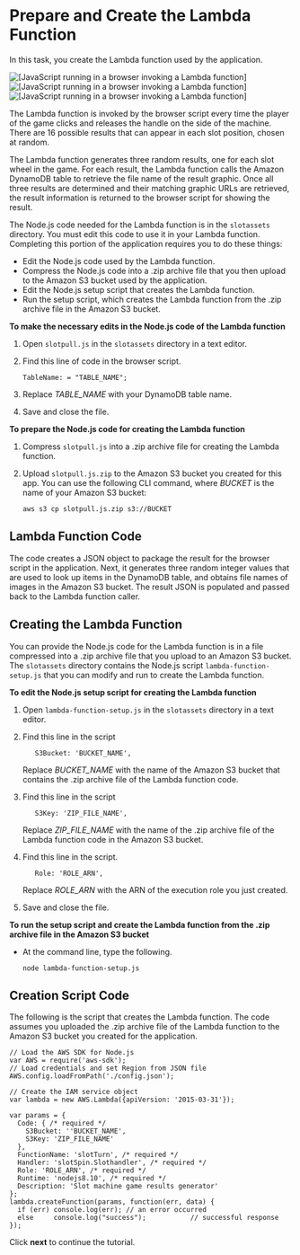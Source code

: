 # Prepare and Create the Lambda Function<a name="using-lambda-function-prep"></a>

In this task, you create the Lambda function used by the application\.

![\[JavaScript running in a browser invoking a Lambda function\]](http://docs.aws.amazon.com/sdk-for-javascript/v3/developer-guide/)![\[JavaScript running in a browser invoking a Lambda function\]](http://docs.aws.amazon.com/sdk-for-javascript/v3/developer-guide/)![\[JavaScript running in a browser invoking a Lambda function\]](http://docs.aws.amazon.com/sdk-for-javascript/v3/developer-guide/)

The Lambda function is invoked by the browser script every time the player of the game clicks and releases the handle on the side of the machine\. There are 16 possible results that can appear in each slot position, chosen at random\. 

The Lambda function generates three random results, one for each slot wheel in the game\. For each result, the Lambda function calls the Amazon DynamoDB table to retrieve the file name of the result graphic\. Once all three results are determined and their matching graphic URLs are retrieved, the result information is returned to the browser script for showing the result\.

The Node\.js code needed for the Lambda function is in the `slotassets` directory\. You must edit this code to use it in your Lambda function\. Completing this portion of the application requires you to do these things:
+ Edit the Node\.js code used by the Lambda function\.
+ Compress the Node\.js code into a \.zip archive file that you then upload to the Amazon S3 bucket used by the application\.
+ Edit the Node\.js setup script that creates the Lambda function\.
+ Run the setup script, which creates the Lambda function from the \.zip archive file in the Amazon S3 bucket\.

**To make the necessary edits in the Node\.js code of the Lambda function**

1. Open `slotpull.js` in the `slotassets` directory in a text editor\.

1. Find this line of code in the browser script\.

   ```
   TableName: = "TABLE_NAME";
   ```

1. Replace *TABLE\_NAME* with your DynamoDB table name\.

1. Save and close the file\.

**To prepare the Node\.js code for creating the Lambda function**

1. Compress `slotpull.js` into a \.zip archive file for creating the Lambda function\.

1. Upload `slotpull.js.zip` to the Amazon S3 bucket you created for this app\. You can use the following CLI command, where *BUCKET* is the name of your Amazon S3 bucket:

   ```
   aws s3 cp slotpull.js.zip s3://BUCKET
   ```

## Lambda Function Code<a name="using-lambda-function-code"></a>

The code creates a JSON object to package the result for the browser script in the application\. Next, it generates three random integer values that are used to look up items in the DynamoDB table, and obtains file names of images in the Amazon S3 bucket\. The result JSON is populated and passed back to the Lambda function caller\.

## Creating the Lambda Function<a name="using-lambda-function-creation"></a>

You can provide the Node\.js code for the Lambda function is in a file compressed into a \.zip archive file that you upload to an Amazon S3 bucket\. The `slotassets` directory contains the Node\.js script `lambda-function-setup.js` that you can modify and run to create the Lambda function\.

**To edit the Node\.js setup script for creating the Lambda function**

1. Open `lambda-function-setup.js` in the `slotassets` directory in a text editor\. 

1. Find this line in the script 

   ```
      S3Bucket: 'BUCKET_NAME',
   ```

   Replace *BUCKET\_NAME* with the name of the Amazon S3 bucket that contains the \.zip archive file of the Lambda function code\.

1. Find this line in the script 

   ```
      S3Key: 'ZIP_FILE_NAME',
   ```

   Replace *ZIP\_FILE\_NAME* with the name of the \.zip archive file of the Lambda function code in the Amazon S3 bucket\.

1. Find this line in the script\. 

   ```
      Role: 'ROLE_ARN',
   ```

   Replace *ROLE\_ARN* with the ARN of the execution role you just created\.

1. Save and close the file\.

**To run the setup script and create the Lambda function from the \.zip archive file in the Amazon S3 bucket**
+ At the command line, type the following\.

  ```
  node lambda-function-setup.js
  ```

## Creation Script Code<a name="using-lambda-function-create-script"></a>

The following is the script that creates the Lambda function\. The code assumes you uploaded the \.zip archive file of the Lambda function to the Amazon S3 bucket you created for the application\.

```
// Load the AWS SDK for Node.js
var AWS = require('aws-sdk');
// Load credentials and set Region from JSON file
AWS.config.loadFromPath('./config.json');

// Create the IAM service object
var lambda = new AWS.Lambda({apiVersion: '2015-03-31'});

var params = {
  Code: { /* required */
    S3Bucket: ''BUCKET_NAME',
    S3Key: 'ZIP_FILE_NAME'
  },
  FunctionName: 'slotTurn', /* required */
  Handler: 'slotSpin.Slothandler', /* required */
  Role: 'ROLE_ARN', /* required */
  Runtime: 'nodejs8.10', /* required */
  Description: 'Slot machine game results generator'
};
lambda.createFunction(params, function(err, data) {
  if (err) console.log(err); // an error occurred
  else     console.log("success");           // successful response
});
```

Click **next** to continue the tutorial\.